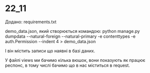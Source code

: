 # 22_11

Додано: 
requirements.txt

demo_data.json, який створюється командою: 
python manage.py dumpdata --natural-foreign --natural-primary -e contenttypes -e auth.Permission --indent 4 > demo_data.json

І він містить записи що наявні в базі даних.

У файлі views ми бачимо кілька вюшок, вони показують як працює респонс, в тому числі бачимо що в нас міститься в request.
